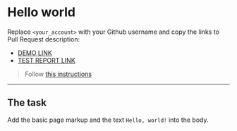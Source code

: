 # Hello world
Replace `<your_account>` with your Github username and copy the links to Pull Request description:
- [DEMO LINK](https://u9on.github.io/layout_hello-world/)
- [TEST REPORT LINK](https://u9on.github.io/layout_hello-world/report/html_report/)

> Follow [this instructions](https://mate-academy.github.io/layout_task-guideline/#how-to-solve-the-layout-tasks-on-github)
___

## The task
Add the basic page markup and the text `Hello, world!` into the body.
